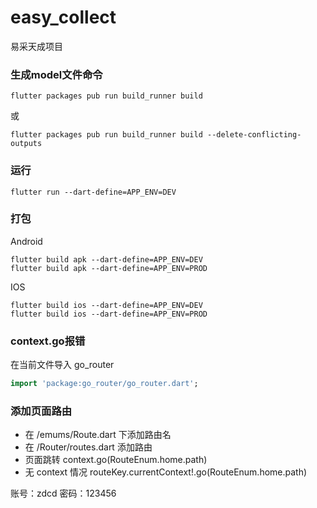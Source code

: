 # easy_collect
易采天成项目

### 生成model文件命令
```shell
flutter packages pub run build_runner build
```
或
```shell
flutter packages pub run build_runner build --delete-conflicting-outputs
```

### 运行
```shell
flutter run --dart-define=APP_ENV=DEV
```

### 打包
Android
```shell
flutter build apk --dart-define=APP_ENV=DEV
flutter build apk --dart-define=APP_ENV=PROD
```
IOS
```shell
flutter build ios --dart-define=APP_ENV=DEV
flutter build ios --dart-define=APP_ENV=PROD
```


### context.go报错
在当前文件导入 go_router
```dart
import 'package:go_router/go_router.dart';
```

### 添加页面路由
- 在 /emums/Route.dart 下添加路由名
- 在 /Router/routes.dart 添加路由
- 页面跳转 context.go(RouteEnum.home.path)
- 无 context 情况 routeKey.currentContext!.go(RouteEnum.home.path)





账号：zdcd
密码：123456